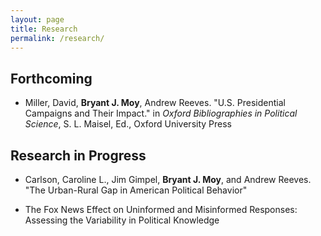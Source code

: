 ```yaml
---
layout: page
title: Research
permalink: /research/
---
```

## Forthcoming
* Miller, David, **Bryant J. Moy**, Andrew Reeves. "U.S. Presidential Campaigns and Their Impact." in *Oxford Bibliographies in Political Science*, S. L. Maisel, Ed., Oxford University Press


## Research in Progress
* Carlson, Caroline L., Jim Gimpel, **Bryant J. Moy**, and Andrew Reeves. "The Urban-Rural Gap in American Political Behavior"

* The Fox News Effect on Uninformed and Misinformed Responses: Assessing the Variability in Political Knowledge

